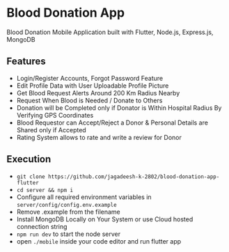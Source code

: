 # Blood Donation App

Blood Donation Mobile Application built with Flutter, Node.js, Express.js, MongoDB

## Features

- Login/Register Accounts, Forgot Password Feature
- Edit Profile Data with User Uploadable Profile Picture
- Get Blood Request Alerts Around 200 Km Radius Nearby
- Request When Blood is Needed / Donate to Others
- Donation will be Completed only if Donator is Within Hospital Radius By Verifying GPS Coordinates
- Blood Requestor can Accept/Reject a Donor & Personal Details are Shared only if Accepted
- Rating System allows to rate and write a review for Donor

## Execution

- `git clone https://github.com/jagadeesh-k-2802/blood-donation-app-flutter`
- `cd server && npm i`
- Configure all required environment variables in ```server/config/config.env.example```
- Remove .example from the filename
- Install MongoDB Locally on Your System or use Cloud hosted connection string
- ```npm run dev``` to start the node server
- open ```./mobile``` inside your code editor and run flutter app

